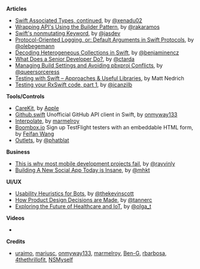 
**Articles**

* [Swift Associated Types, continued](http://www.russbishop.net/swift-associated-types-cont), by [@xenadu02](https://twitter.com/xenadu02)
* [Wrapping API's Using the Builder Pattern](http://nshint.io/blog/2016/05/02/wrapping-apis-using-the-builder-pattern/), by [@rakaramos](https://www.twitter.com/rakaramos)
* [Swift's nonmutating Keyword](http://jasdev.me/nonmutating), by [@jasdev](https://twitter.com/jasdev)
* [Protocol-Oriented Logging, or: Default Arguments in Swift Protocols](http://oleb.net/blog/2016/05/default-arguments-in-protocols/), by [@olebegemann](https://twitter.com/olebegemann)
* [Decoding Heterogeneous Collections in Swift](http://blog.benjamin-encz.de/post/decoding-heterogeneous-collections-in-swift/), by [@benjaminencz](https://twitter.com/benjaminencz)
* [What Does a Senior Developer Do?](http://ctarda.com/2016/05/what-does-a-senior-developer-do/), by [@ctarda](https://twitter.com/ctarda)
* [Managing Build Settings and Avoiding pbxproj Conflicts](http://pewpewthespells.com/blog/pbxproj_management.html), by [@queersorceress](https://twitter.com/queersorceress)
* [Testing with Swift – Approaches & Useful Libraries](https://spin.atomicobject.com/2016/05/02/testing-swift-code/), by Matt Nedrich
* [Testing your RxSwift code, part 1](http://rx-marin.com/post/rxswift-rxtests-unit-tests/), by [@icanzilb](http://www.twitter.com/icanzilb)

**Tools/Controls**

* [CareKit](https://github.com/carekit-apple/CareKit), by [Apple](https://github.com/carekit-apple)
* [Github.swift](https://github.com/onmyway133/github.swift) Unofficial GitHub API client in Swift, by [onmyway133](https://twitter.com/onmyway133)
* [Interpolate](https://github.com/marmelroy/Interpolate), by [marmelroy](https://twitter.com/marmelroy)
* [Boombox.io](https://boombox.io) Sign up TestFlight testers with an embeddable HTML form, by [Feifan Wang](http://secretsaucehq.com)
* [Outlets](https://github.com/phatblat/Outlets), by [@phatblat](https://twitter.com/phatblat)

**Business**

* [This is why most mobile development projects fail](http://clean-swift.com/mobile-development-projects-fail/), by [@rayvinly](https://twitter.com/rayvinly)
* [Building A New Social App Today is Insane](https://medium.com/@mhkt/building-a-new-social-app-today-is-insane-b5fe7b81e76), by [@mhkt](https://twitter.com/mhkt)

**UI/UX**

* [Usability Heuristics for Bots](https://medium.com/chat-bots/usability-heuristics-for-bots-7075132d2c92), by [@thekevinscott](https://twitter.com/thekevinscott)
* [How Product Design Decisions are Made](https://medium.freecodecamp.com/how-design-decisions-are-made-c18201c052d1), by [@tannerc](https://twitter.com/tannerc)
* [Exploring the Future of Healthcare and IoT](https://medium.com/@olgadotter/the-future-of-healthcare-and-iot-2dbf8fedaaeb), by [@olga_t](https://twitter.com/olga_t)

**Videos**

*

**Credits**

* [uraimo](https://github.com/uraimo), [mariusc](https://github.com/mariusc), [onmyway133](https://github.com/onmyway133), [marmelroy](https://github.com/marmelroy), [Ben-G](https://github.com/Ben-G),  [rbarbosa](https://github.com/rbarbosa), [4thethrillofit](https://github.com/4thethrillofit), [NSMyself](https://twitter.com/NSMyself)
